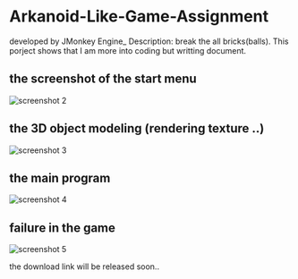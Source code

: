 # Arkanoid-Like-Game-Assignment
developed by JMonkey Engine_ Description: break the all bricks(balls). This porject shows that I am more into coding but writting document.

## the screenshot of the start menu
![screenshot 2](https://user-images.githubusercontent.com/26280459/27871825-cbadb510-619e-11e7-86cd-7e1f08f3ac7b.png)
## the 3D object modeling (rendering texture ..)
![screenshot 3](https://user-images.githubusercontent.com/26280459/27871834-d1367148-619e-11e7-973c-eeb654261ef8.png)
## the main program
![screenshot 4](https://user-images.githubusercontent.com/26280459/27871838-d3b5ac36-619e-11e7-99ed-b8152516754a.png)
## failure in the game
![screenshot 5](https://user-images.githubusercontent.com/26280459/27871840-d71afad4-619e-11e7-8696-bc3111e6ab8d.png)

the download link will be released soon..
